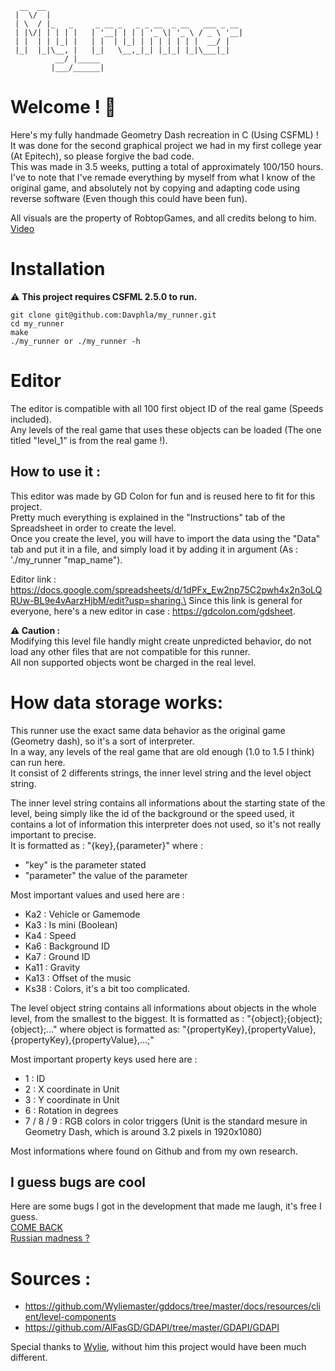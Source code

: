 ```
  __  __
 |  \/  |
 | \  / |_   _     _ __ _   _ _ __  _ __   ___ _ __ 
 | |\/| | | | |   | '__| | | | '_ \| '_ \ / _ \ '__|
 | |  | | |_| |   | |  | |_| | | | | | | |  __/ |   
 |_|  |_|\__, |   |_|   \__,_|_| |_|_| |_|\___|_|   
          __/ |_____                                
         |___/______|                               
```
# Welcome ! 👋

Here's my fully handmade Geometry Dash recreation in C (Using CSFML) !\
It was done for the second graphical project we had in my first college year (At Epitech), so please forgive the bad code.\
This was made in 3.5 weeks, putting a total of approximately 100/150 hours.\
I've to note that I've remade everything by myself from what I know of the original game, and absolutely not by copying and adapting code using reverse software (Even though this could have been fun).

All visuals are the property of RobtopGames, and all credits belong to him.\
[Video](https://youtu.be/wP6ujr8ndqc)

# Installation
⚠️ **This project requires CSFML 2.5.0 to run.**
 ```
 git clone git@github.com:Davphla/my_runner.git
 cd my_runner
 make
 ./my_runner or ./my_runner -h
 ```

# Editor
The editor is compatible with all 100 first object ID of the real game (Speeds included).\
Any levels of the real game that uses these objects can be loaded (The one titled "level_1" is from the real game !).
    
## How to use it :
This editor was made by GD Colon for fun and is reused here to fit for this project.\
Pretty much everything is explained in the "Instructions" tab of the Spreadsheet in order to create the level.\
Once you create the level, you will have to import the data using the "Data" tab and put it in a file, and simply load it by adding it in argument (As : './my_runner "map_name").
    
Editor link : https://docs.google.com/spreadsheets/d/1dPFx_Ew2np75C2pwh4x2n3oLQRUw-BL9e4vAarzHjbM/edit?usp=sharing.\
Since this link is general for everyone, here's a new editor in case : https://gdcolon.com/gdsheet.

**⚠️ Caution :**\
Modifying this level file handly might create unpredicted behavior, do not load any other files that are not compatible for this runner.\
All non supported objects wont be charged in the real level.
    
# How data storage works:

This runner use the exact same data behavior as the original game (Geometry dash), so it's a sort of interpreter.\
In a way, any levels of the real game that are old enough (1.0 to 1.5 I think) can run here. \
It consist of 2 differents strings, the inner level string and the level object string.

The inner level string contains all informations about the starting state of the level, being simply like the id of the background or the speed used, it contains a lot of information this interpreter does not used, so it's not really important to precise.\
It is formatted as : "{key},{parameter}" where :
- "key" is the parameter stated
- "parameter" the value of the parameter

Most important values and used here are :
- Ka2 : Vehicle or Gamemode
- Ka3 : Is mini (Boolean)
- Ka4 : Speed
- Ka6 : Background ID
- Ka7 : Ground ID
- Ka11 : Gravity
- Ka13 : Offset of the music
- Ks38 : Colors, it's a bit too complicated.


The level object string contains all informations about objects in the whole level, from the smallest to the biggest.
It is formatted as : "{object};{object};{object};..." where object is formatted as: "{propertyKey},{propertyValue},{propertyKey},{propertyValue},...;"

Most important property keys used here are :
- 1 : ID
- 2 : X coordinate in Unit
- 3 : Y coordinate in Unit
- 6 : Rotation in degrees
- 7 / 8 / 9 : RGB colors in color triggers
(Unit is the standard mesure in Geometry Dash, which is around 3.2 pixels in 1920x1080)

Most informations where found on Github and from my own research.

## I guess bugs are cool
Here are some bugs I got in the development that made me laugh, it's free I guess.\
[COME BACK](https://photos.app.goo.gl/CEC9CTeFApHCb2Qy6)\
[Russian madness ?](https://photos.app.goo.gl/zFP4Mou7VriixGoz7)

# Sources :
- https://github.com/Wyliemaster/gddocs/tree/master/docs/resources/client/level-components
- https://github.com/AlFasGD/GDAPI/tree/master/GDAPI/GDAPI

Special thanks to [Wylie](https://github.com/Wyliemaster), without him this project would have been much different.
